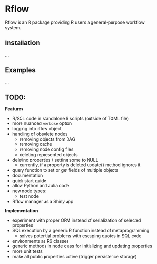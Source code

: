 
<!-- README.md is generated from README.Rmd. Please edit that file -->

# Rflow

Rflow is an R package providing R users a general-purpose workflow
system.

## Installation

…

## Examples

…

## TODO:

**Features**

  - R/SQL code in standalone R scripts (outside of TOML file)
  - more nuanced `verbose` option
  - logging into rflow object
  - handling of obsolete nodes
      - removing objects from DAG
      - removing cache
      - removing node config files
      - deleting represented objects
  - deleting properties / setting some to NULL
      - currently, if a property is deleted update() method ignores it
  - query function to set or get fields of multiple objects
  - documentation
  - quick start guide
  - allow Python and Julia code
  - new node types:
      - test node
  - Rflow manager as a Shiny app

**Implementation**

  - experiment with proper ORM instead of serialization of selected
    properties
  - SQL execution by a generic R function instead of metaprogramming
      - solves potential problems with escaping quotes in SQL code
  - environments as R6 classes
  - generic methods in node class for initializing and updating
    properties
  - more unit tests
  - make all public properties active (trigger persistence storage)
